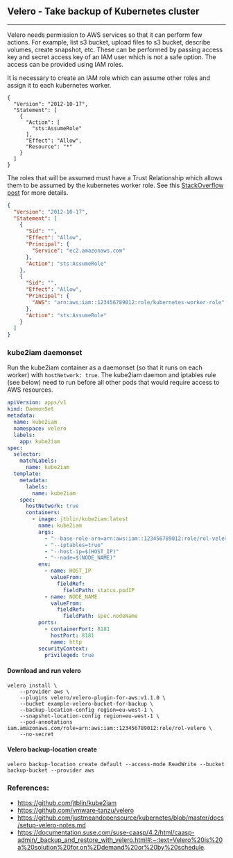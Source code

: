 ## Velero - Take backup of Kubernetes cluster
----
Velero needs permission to AWS services so that it can perform few actions. For example, list s3  bucket, upload files to s3 bucket, describe volumes, create snapshot, etc. These can be performed by passing access key and secret access key of an IAM user which is not a safe option. The access can be provided using IAM roles.

It is necessary to create an IAM role which can assume other roles and assign it to each kubernetes worker.

```
{
  "Version": "2012-10-17",
  "Statement": [
    {
      "Action": [
        "sts:AssumeRole"
      ],
      "Effect": "Allow",
      "Resource": "*"
    }
  ]
}
```

The roles that will be assumed must have a Trust Relationship which allows them to be assumed by the kubernetes worker
role. See this [StackOverflow post](http://stackoverflow.com/a/33850060) for more details.

```json
{
  "Version": "2012-10-17",
  "Statement": [
    {
      "Sid": "",
      "Effect": "Allow",
      "Principal": {
        "Service": "ec2.amazonaws.com"
      },
      "Action": "sts:AssumeRole"
    },
    {
      "Sid": "",
      "Effect": "Allow",
      "Principal": {
        "AWS": "arn:aws:iam::123456789012:role/kubernetes-worker-role"
      },
      "Action": "sts:AssumeRole"
    }
  ]
}
```

### kube2iam daemonset

Run the kube2iam container as a daemonset (so that it runs on each worker) with `hostNetwork: true`.
The kube2iam daemon and iptables rule (see below) need to run before all other pods that would require
access to AWS resources.

```yaml
apiVersion: apps/v1
kind: DaemonSet
metadata:
  name: kube2iam
  namespace: velero
  labels:
    app: kube2iam
spec:
  selector:
    matchLabels:
      name: kube2iam
  template:
    metadata:
      labels:
        name: kube2iam
    spec:
      hostNetwork: true
      containers:
        - image: jtblin/kube2iam:latest
          name: kube2iam
          args:
            - "--base-role-arn=arn:aws:iam::123456789012:role/rol-velero"                    #Current config is working, official doc haven't mentioned role name, it needs to validate.
            - "--iptables=true"
            - "--host-ip=$(HOST_IP)"
            - "--node=$(NODE_NAME)"
          env:
            - name: HOST_IP
              valueFrom:
                fieldRef:
                  fieldPath: status.podIP
            - name: NODE_NAME
              valueFrom:
                fieldRef:
                  fieldPath: spec.nodeName
          ports:
            - containerPort: 8181
              hostPort: 8181
              name: http
          securityContext:
            privileged: true
```

#### Download and run velero
```
velero install \
    --provider aws \
    --plugins velero/velero-plugin-for-aws:v1.1.0 \
    --bucket example-velero-bucket-for-backup \
    --backup-location-config region=eu-west-1 \
    --snapshot-location-config region=eu-west-1 \
    --pod-annotations iam.amazonaws.com/role=arn:aws:iam::123456789012:role/rol-velero \
    --no-secret
```

#### Velero backup-location create
```
velero backup-location create default --access-mode ReadWrite --bucket backup-bucket --provider aws
```


### References:
* https://github.com/jtblin/kube2iam
* https://github.com/vmware-tanzu/velero
* https://github.com/justmeandopensource/kubernetes/blob/master/docs/setup-velero-notes.md
* https://documentation.suse.com/suse-caasp/4.2/html/caasp-admin/_backup_and_restore_with_velero.html#:~:text=Velero%20is%20a%20solution%20for,on%2Ddemand%20or%20by%20schedule.
